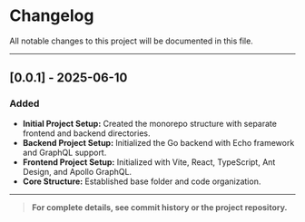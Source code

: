 # Changelog

All notable changes to this project will be documented in this file.

---

## [0.0.1] - 2025-06-10

### Added
- **Initial Project Setup:** Created the monorepo structure with separate frontend and backend directories.
- **Backend Project Setup:** Initialized the Go backend with Echo framework and GraphQL support.
- **Frontend Project Setup:** Initialized with Vite, React, TypeScript, Ant Design, and Apollo GraphQL.
- **Core Structure:** Established base folder and code organization.

---

> **For complete details, see commit history or the project repository.**